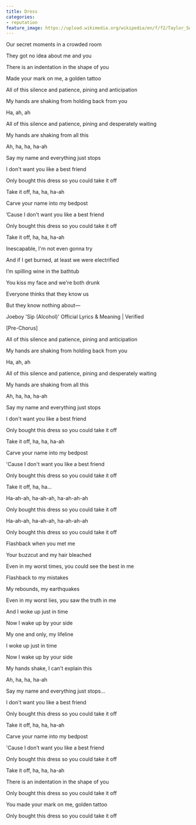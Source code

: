 ```yaml
---
title: Dress
categories:
- reputation
feature_image: https://upload.wikimedia.org/wikipedia/en/f/f2/Taylor_Swift_-_Reputation.png
--- 
```

Our secret moments in a crowded room

They got no idea about me and you

There is an indentation in the shape of you

Made your mark on me, a golden tattoo

All of this silence and patience, pining and anticipation

My hands are shaking from holding back from you

Ha, ah, ah

All of this silence and patience, pining and desperately waiting

My hands are shaking from all this

Ah, ha, ha, ha-ah

Say my name and everything just stops

I don't want you like a best friend

Only bought this dress so you could take it off

Take it off, ha, ha, ha-ah

Carve your name into my bedpost

’Cause I don't want you like a best friend

Only bought this dress so you could take it off

Take it off, ha, ha, ha-ah

Inescapable, I'm not even gonna try

And if I get burned, at least we were electrified

I’m spilling wine in the bathtub

You kiss my face and we're both drunk

Everyone thinks that they know us

But they know nothing about—

Joeboy 'Sip (Alcohol)' Official Lyrics & Meaning | Verified

[Pre-Chorus]

All of this silence and patience, pining and anticipation

My hands are shaking from holding back from you

Ha, ah, ah

All of this silence and patience, pining and desperately waiting

My hands are shaking from all this

Ah, ha, ha, ha-ah

Say my name and everything just stops

I don't want you like a best friend

Only bought this dress so you could take it off

Take it off, ha, ha, ha-ah

Carve your name into my bedpost

'Cause I don't want you like a best friend

Only bought this dress so you could take it off

Take it off, ha, ha...

Ha-ah-ah, ha-ah-ah, ha-ah-ah-ah

Only bought this dress so you could take it off

Ha-ah-ah, ha-ah-ah, ha-ah-ah-ah

Only bought this dress so you could take it off

Flashback when you met me

Your buzzcut and my hair bleached

Even in my worst times, you could see the best in me

Flashback to my mistakes

My rebounds, my earthquakes

Even in my worst lies, you saw the truth in me

And I woke up just in time

Now I wake up by your side

My one and only, my lifeline

I woke up just in time

Now I wake up by your side

My hands shake, I can't explain this

Ah, ha, ha, ha-ah

Say my name and everything just stops...

I don't want you like a best friend

Only bought this dress so you could take it off

Take it off, ha, ha, ha-ah

Carve your name into my bedpost

'Cause I don’t want you like a best friend

Only bought this dress so you could take it off

Take it off, ha, ha, ha-ah

There is an indentation in the shape of you

Only bought this dress so you could take it off

You made your mark on me, golden tattoo

Only bought this dress so you could take it off
